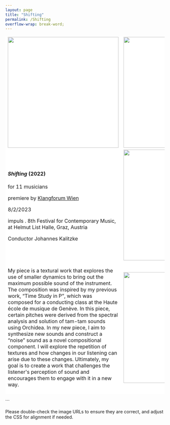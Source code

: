 ```yaml
---
layout: page
title: "Shifting"
permalink: /Shifting
overflow-wrap: break-word;
---
```


<table style="border:none;" width="350" bgcolor="#ffffff">
  <tbody style="border:none;">
    <tr style="border:none;">
      <td style="border:none;">
        <!-- 1 -->
        <img src="https://github.com/kbys88/kbys88.github.io/assets/142012962/1fcf0552-b68e-42ad-a813-e7eb8f983e55" width="350">
      </td>
      <td style="border:none;">
        <!-- 2 -->
        <img src="https://github.com/kbys88/kbys88.github.io/assets/142012962/1712d49f-1cce-47d9-b1bf-ab21e4d705d5" width="350">
      </td>
    </tr>
    <tr style="border:none;">
      <td style="border:none;" width="350" bgcolor="#ffffff">
        <!-- 3 -->
        <h4><i>Shifting</i> (2022)</h4>
        <p>for 11 musicians</p>
        <p>premiere by <a href="https://www.klangforum.at/#en">Klangforum Wien</a></p>
        <p>8/2/2023</p>
        <p>impuls . 8th Festival for Contemporary Music, at Helmut List Halle, Graz, Austria</p>
        <p>Conductor Johannes Kalitzke</p>
      </td>
      <td style="border:none;" width="350" bgcolor="#ffffff">
        <!-- 4 -->
        <img src="https://github.com/kbys88/kbys88.github.io/assets/142012962/cfa4f8a9-125f-4c2b-98c2-09900773abf9" width="350" height="350">
      </td>
    </tr>
    <tr style="border:none;" width="300" bgcolor="#ffffff">
      <td style="border:none;" width="300" bgcolor="#ffffff">
        <!-- 5 -->
        <p>My piece is a textural work that explores the use of smaller dynamics to bring out the maximum possible sound of the instrument. The composition was inspired by my previous work, “Time Study in P”, which was composed for a conducting class at the Haute école de musique de Genève. In this piece, certain pitches were derived from the spectral analysis and solution of tam-tam sounds using Orchidea. In my new piece, I aim to synthesize new sounds and construct a “noise” sound as a novel compositional component. I will explore the repetition of textures and how changes in our listening can arise due to these changes. Ultimately, my goal is to create a work that challenges the listener's perception of sound and encourages them to engage with it in a new way.</p>
      </td>
      <td style="border:none;" width="350" bgcolor="#ffffff">
        <!-- 6 -->
        <img src="https://github.com/kbys88/kbys88.github.io/assets/142012962/10fa2bdd-2a3d-44f4-bce0-0214b7ef1805" width="350">
      </td>
    </tr>
  </tbody>
</table>
```

Please double-check the image URLs to ensure they are correct, and adjust the CSS for alignment if needed.
